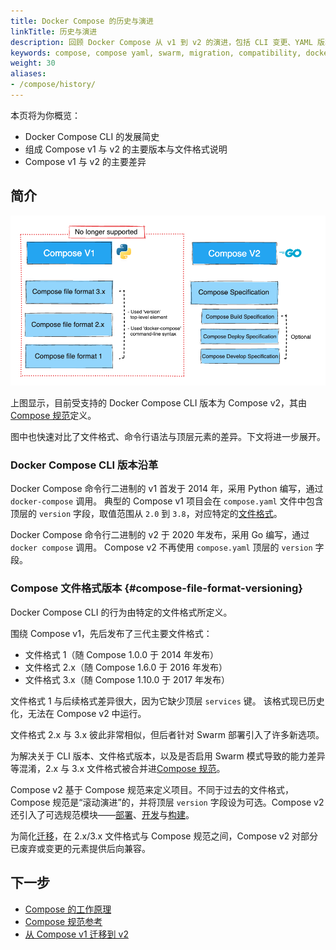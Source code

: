 ```yaml
---
title: Docker Compose 的历史与演进
linkTitle: 历史与演进
description: 回顾 Docker Compose 从 v1 到 v2 的演进，包括 CLI 变更、YAML 版本演进与 Compose 规范。
keywords: compose, compose yaml, swarm, migration, compatibility, docker compose vs docker-compose
weight: 30
aliases:
- /compose/history/
---
```


本页将为你概览：
 - Docker Compose CLI 的发展简史
 - 组成 Compose v1 与 v2 的主要版本与文件格式说明
 - Compose v1 与 v2 的主要差异 

## 简介

![展示 Compose v1 与 v2 主要差异的示意图](../images/v1-versus-v2.png)

上图显示，目前受支持的 Docker Compose CLI 版本为 Compose v2，其由[Compose 规范](/reference/compose-file/_index.md)定义。

图中也快速对比了文件格式、命令行语法与顶层元素的差异。下文将进一步展开。

### Docker Compose CLI 版本沿革

Docker Compose 命令行二进制的 v1 首发于 2014 年，采用 Python 编写，通过 `docker-compose` 调用。
典型的 Compose v1 项目会在 `compose.yaml` 文件中包含顶层的 `version` 字段，取值范围从 `2.0` 到 `3.8`，对应特定的[文件格式](#compose-file-format-versioning)。

Docker Compose 命令行二进制的 v2 于 2020 年发布，采用 Go 编写，通过 `docker compose` 调用。
Compose v2 不再使用 `compose.yaml` 顶层的 `version` 字段。

### Compose 文件格式版本 {#compose-file-format-versioning}

Docker Compose CLI 的行为由特定的文件格式所定义。

围绕 Compose v1，先后发布了三代主要文件格式：
- 文件格式 1（随 Compose 1.0.0 于 2014 年发布）
- 文件格式 2.x（随 Compose 1.6.0 于 2016 年发布）
- 文件格式 3.x（随 Compose 1.10.0 于 2017 年发布）

文件格式 1 与后续格式差异很大，因为它缺少顶层 `services` 键。
该格式现已历史化，无法在 Compose v2 中运行。

文件格式 2.x 与 3.x 彼此非常相似，但后者针对 Swarm 部署引入了许多新选项。

为解决关于 CLI 版本、文件格式版本，以及是否启用 Swarm 模式导致的能力差异等混淆，2.x 与 3.x 文件格式被合并进[Compose 规范](/reference/compose-file/_index.md)。 

Compose v2 基于 Compose 规范来定义项目。不同于过去的文件格式，Compose 规范是“滚动演进”的，并将顶层 `version` 字段设为可选。Compose v2 还引入了可选规范模块——[部署](/reference/compose-file/deploy.md)、[开发](/reference/compose-file/develop.md)与[构建](/reference/compose-file/build.md)。

为简化[迁移](/manuals/compose/releases/migrate.md)，在 2.x/3.x 文件格式与 Compose 规范之间，Compose v2 对部分已废弃或变更的元素提供后向兼容。

## 下一步

- [Compose 的工作原理](compose-application-model.md)
- [Compose 规范参考](/reference/compose-file/_index.md)
- [从 Compose v1 迁移到 v2](/manuals/compose/releases/migrate.md)
